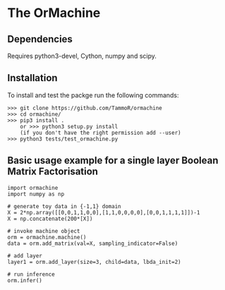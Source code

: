# The OrMachine

## Dependencies
Requires python3-devel, Cython, numpy and scipy.

## Installation
To install and test the packge run the following commands:
```
>>> git clone https://github.com/TammoR/ormachine
>>> cd ormachine/
>>> pip3 install .
	or >>> python3 setup.py install
	(if you don't have the right permission add --user)
>>> python3 tests/test_ormachine.py
```

## Basic usage example for a single layer Boolean Matrix Factorisation
```
import ormachine
import numpy as np

# generate toy data in {-1,1} domain
X = 2*np.array([[0,0,1,1,0,0],[1,1,0,0,0,0],[0,0,1,1,1,1]])-1
X = np.concatenate(200*[X])

# invoke machine object
orm = ormachine.machine()
data = orm.add_matrix(val=X, sampling_indicator=False)

# add layer 
layer1 = orm.add_layer(size=3, child=data, lbda_init=2)

# run inference
orm.infer()
```
